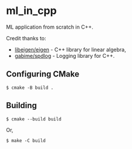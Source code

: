 # ml_in_cpp
ML application from scratch in C++.

Credit thanks to:

- [libeigen/eigen](https://gitlab.com/libeigen/eigen) - C++ library for linear algebra,
- [gabime/spdlog](https://github.com/gabime/spdlog) - Logging library for C++.

## Configuring CMake
```
$ cmake -B build .
```

## Building
```
$ cmake --build build
```
Or,
```
$ make -C build
```
